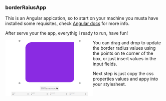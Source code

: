 ### borderRaiusApp  
  <p>This is an Angular appication, so to start on your machine you musta have installed some requisites, check <a target="_blank" href="https://angular.io">Angular docs</a> for more info.</p>
  <p>After serve your the app, everythig i ready to run, have fun!</p>
  <img align="left" height="180em"  src="https://github.com/dalmasiof/borderRadiusApp/blob/master/printsApp/print1PNG.PNG"/>
  <p>You can drag and drop to update the border radius values using the points on te corner of the box, or just insert values in the input fields.</p>
  <p>Next step is just copy the css properties values and appy into your stylesheet.</p>
